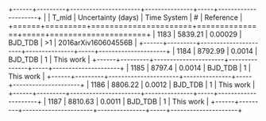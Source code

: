 +------+---------+----------------------+---------------+-----+---------------------+
|      |   T_mid |   Uncertainty (days) | Time System   | #   | Reference           |
+======+=========+======================+===============+=====+=====================+
| 1183 | 5839.21 |              0.00029 | BJD_TDB       | >1  | 2016arXiv160604556B |
+------+---------+----------------------+---------------+-----+---------------------+
| 1184 | 8792.99 |              0.0014  | BJD_TDB       | 1   | This work           |
+------+---------+----------------------+---------------+-----+---------------------+
| 1185 | 8797.4  |              0.0014  | BJD_TDB       | 1   | This work           |
+------+---------+----------------------+---------------+-----+---------------------+
| 1186 | 8806.22 |              0.0012  | BJD_TDB       | 1   | This work           |
+------+---------+----------------------+---------------+-----+---------------------+
| 1187 | 8810.63 |              0.0011  | BJD_TDB       | 1   | This work           |
+------+---------+----------------------+---------------+-----+---------------------+